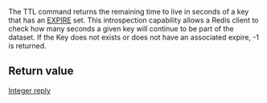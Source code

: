 

The TTL command returns the remaining time to live in seconds of a key that has an [EXPIRE][1] set. This introspection capability allows a Redis client to check how many seconds a given key will continue to be part of the dataset. If the Key does not exists or does not have an associated expire, -1 is returned.

## Return value

[Integer reply][2]



[1]: /p/redis/wiki/ExpireCommand
[2]: /p/redis/wiki/ReplyTypes
